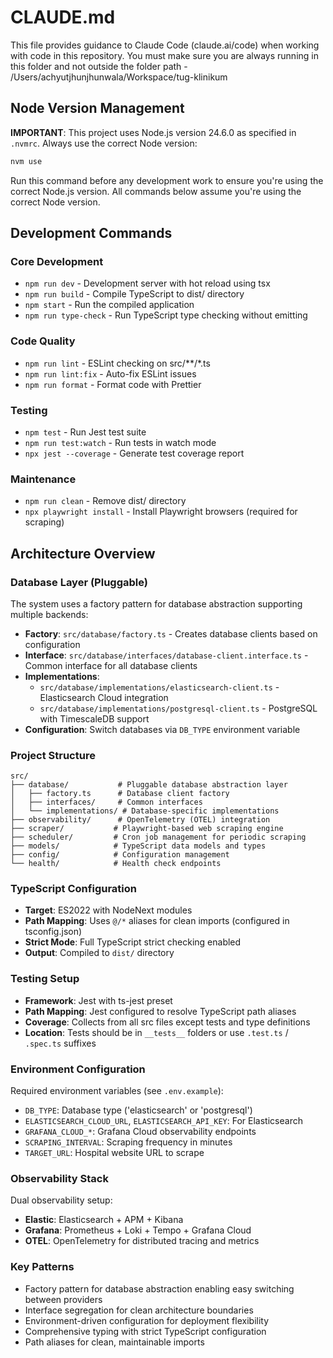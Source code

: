 # CLAUDE.md

This file provides guidance to Claude Code (claude.ai/code) when working with code in this repository.
You must make sure you are always running in this folder and not outside the folder path - /Users/achyutjhunjhunwala/Workspace/tug-klinikum

## Node Version Management

**IMPORTANT**: This project uses Node.js version 24.6.0 as specified in `.nvmrc`. Always use the correct Node version:

```bash
nvm use
```

Run this command before any development work to ensure you're using the correct Node.js version. All commands below assume you're using the correct Node version.

## Development Commands

### Core Development
- `npm run dev` - Development server with hot reload using tsx
- `npm run build` - Compile TypeScript to dist/ directory
- `npm start` - Run the compiled application
- `npm run type-check` - Run TypeScript type checking without emitting

### Code Quality
- `npm run lint` - ESLint checking on src/**/*.ts
- `npm run lint:fix` - Auto-fix ESLint issues
- `npm run format` - Format code with Prettier

### Testing
- `npm test` - Run Jest test suite
- `npm run test:watch` - Run tests in watch mode
- `npx jest --coverage` - Generate test coverage report

### Maintenance
- `npm run clean` - Remove dist/ directory
- `npx playwright install` - Install Playwright browsers (required for scraping)

## Architecture Overview

### Database Layer (Pluggable)
The system uses a factory pattern for database abstraction supporting multiple backends:

- **Factory**: `src/database/factory.ts` - Creates database clients based on configuration
- **Interface**: `src/database/interfaces/database-client.interface.ts` - Common interface for all database clients  
- **Implementations**: 
  - `src/database/implementations/elasticsearch-client.ts` - Elasticsearch Cloud integration
  - `src/database/implementations/postgresql-client.ts` - PostgreSQL with TimescaleDB support
- **Configuration**: Switch databases via `DB_TYPE` environment variable

### Project Structure
```
src/
├── database/           # Pluggable database abstraction layer
│   ├── factory.ts      # Database client factory
│   ├── interfaces/     # Common interfaces
│   └── implementations/ # Database-specific implementations
├── observability/      # OpenTelemetry (OTEL) integration
├── scraper/           # Playwright-based web scraping engine
├── scheduler/         # Cron job management for periodic scraping
├── models/            # TypeScript data models and types
├── config/            # Configuration management
└── health/            # Health check endpoints
```

### TypeScript Configuration
- **Target**: ES2022 with NodeNext modules
- **Path Mapping**: Uses `@/*` aliases for clean imports (configured in tsconfig.json)
- **Strict Mode**: Full TypeScript strict checking enabled
- **Output**: Compiled to `dist/` directory

### Testing Setup
- **Framework**: Jest with ts-jest preset
- **Path Mapping**: Jest configured to resolve TypeScript path aliases
- **Coverage**: Collects from all src files except tests and type definitions
- **Location**: Tests should be in `__tests__` folders or use `.test.ts` / `.spec.ts` suffixes

### Environment Configuration
Required environment variables (see `.env.example`):
- `DB_TYPE`: Database type ('elasticsearch' or 'postgresql')
- `ELASTICSEARCH_CLOUD_URL`, `ELASTICSEARCH_API_KEY`: For Elasticsearch
- `GRAFANA_CLOUD_*`: Grafana Cloud observability endpoints
- `SCRAPING_INTERVAL`: Scraping frequency in minutes
- `TARGET_URL`: Hospital website URL to scrape

### Observability Stack
Dual observability setup:
- **Elastic**: Elasticsearch + APM + Kibana
- **Grafana**: Prometheus + Loki + Tempo + Grafana Cloud
- **OTEL**: OpenTelemetry for distributed tracing and metrics

### Key Patterns
- Factory pattern for database abstraction enabling easy switching between providers
- Interface segregation for clean architecture boundaries
- Environment-driven configuration for deployment flexibility
- Comprehensive typing with strict TypeScript configuration
- Path aliases for clean, maintainable imports